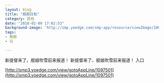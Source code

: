 ```yaml
---
layout: blog
title: "舰舰日和"
category: 其他
date: "2018-02-09 17:02:53"
background-image: 'http://smp.yoedge.com/smp-app/resource/viewImage/1002858appline.png'
tags:
- 舰舰
- 日

---
```

新提督来了，舰娘吹雪前来报道！
新提督来了，舰娘吹雪前来报道！
入口

[http://smp3.yoedge.com/view/gotoAppLine/1097501](http://smp3.yoedge.com/view/gotoAppLine/1097501)

        

